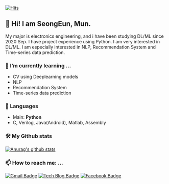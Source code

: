 [![Hits](https://hits.seeyoufarm.com/api/count/incr/badge.svg?url=https%3A%2F%2Fgithub.com%2Fvg-rlo&count_bg=%235BD549&title_bg=%23000000&icon=github.svg&icon_color=%23F5F5F5&title=hits&edge_flat=false)](https://hits.seeyoufarm.com)

## 👋 Hi! I am SeongEun, Mun.    
My major is electronics engineering, and i have been studying DL/ML since 2020 Sep. I have project experience using Python. I am very interested in DL/ML. I am especially interested in NLP, Recommendation System and Time-series data prediction.    

### 🌱 I’m currently learning ... 
* CV using Deeplearning models
* NLP
* Recommendation System
* Time-series data prediction 
     
### 👄 Languages
* Main: **Python**
* C, Verilog, Java(Android), Matlab, Assembly
    
### 🛠️ My Github stats
  [![Anurag's github stats](https://github-readme-stats.vercel.app/api?username=vg-rlo)](https://github.com/anuraghazra/github-readme-stats)

### 📫 How to reach me: ...
  [![Gmail Badge](https://img.shields.io/badge/Gmail-d14836?style=round-square&logo=Gmail&logoColor=white&link=mailto:munorean@gmail.com)](mailto:munorean@gmail.com)
  [![Tech Blog Badge](http://img.shields.io/badge/-Tech%20blog-green?style=round-square&logo=tistory&link=https://vg-rlo.tistory.com/)](https://vg-rlo.tistory.com/)
  [![Facebook Badge](https://img.shields.io/badge/facebook-1877f2?style=round-square&logo=facebook&logoColor=white&link=https://www.facebook.com/munorean)](https://www.facebook.com/munorean)



<!--
**vg-rlo/vg-rlo** is a ✨ _special_ ✨ repository because its `README.md` (this file) appears on your GitHub profile.

Here are some ideas to get you started:

- 🔭 I’m currently working on ...
- 
- 👯 I’m looking to collaborate on ...
- 🤔 I’m looking for help with ...
- 💬 Ask me about ...
- 
- 😄 Pronouns: ...
- ⚡ Fun fact: ...
-->


